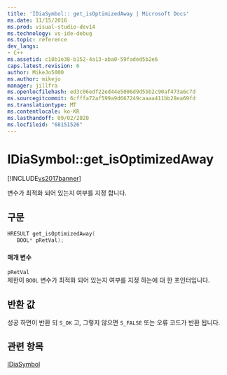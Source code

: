 ```yaml
---
title: 'IDiaSymbol:: get_isOptimizedAway | Microsoft Docs'
ms.date: 11/15/2016
ms.prod: visual-studio-dev14
ms.technology: vs-ide-debug
ms.topic: reference
dev_langs:
- C++
ms.assetid: c18b1e38-b152-4a13-aba0-59faded5b2e6
caps.latest.revision: 6
author: MikeJo5000
ms.author: mikejo
manager: jillfra
ms.openlocfilehash: ed3c06edf22ed44e5006d9d5bb2c90af473a6c7d
ms.sourcegitcommit: 6cfffa72af599a9d667249caaaa411bb28ea69fd
ms.translationtype: MT
ms.contentlocale: ko-KR
ms.lasthandoff: 09/02/2020
ms.locfileid: "68151526"
---
```

# <a name="idiasymbolget_isoptimizedaway"></a>IDiaSymbol::get_isOptimizedAway
[!INCLUDE[vs2017banner](../../includes/vs2017banner.md)]

변수가 최적화 되어 있는지 여부를 지정 합니다.  
  
## <a name="syntax"></a>구문  
  
```cpp  
HRESULT get_isOptimizedAway(   
   BOOL* pRetVal);  
```  
  
#### <a name="parameters"></a>매개 변수  
 `pRetVal`  
 제한이 `BOOL` 변수가 최적화 되어 있는지 여부를 지정 하는에 대 한 포인터입니다.  
  
## <a name="return-value"></a>반환 값  
 성공 하면이 반환 되 `S_OK` 고, 그렇지 않으면 `S_FALSE` 또는 오류 코드가 반환 됩니다.  
  
## <a name="see-also"></a>관련 항목  
 [IDiaSymbol](../../debugger/debug-interface-access/idiasymbol.md)

